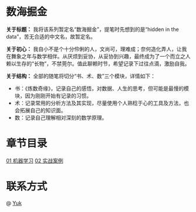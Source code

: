 # 数海掘金
**关于标题：**
我将该系列暂定名“数海掘金”，提笔时先想到的是“hidden in the data”，苦无合适的中文名，故暂定名。

**关于初心：**
我自小不是个十分伶俐的人，文尚可，理难成；奈何造化弄人，让我在舞象之年与数学相伴。从厌烦到妥协，从妥协到兴趣，最终成为了一个而立之人赖以生存的“长物”，不禁莞尔。值此聊赖时节，希望记录下过往点滴，激励自我。

**关于结构：**
全部的随笔将切分“书、术、数”三个模块，详情如下：
- 书：《炼数奇缘》，记录自己的感悟，对数据、人生的思考，但可能是最慢的模块，因为刚刚开始有记录的习惯。
- 术：记录常用的分析方法及其实现，尽量使用个人熟稔于心的工具及方法，也会拓展自己的知识面。
- 数：记录自己理解相对深刻的数学原理。

# 章节目录
[01 机器学习](https://github.com/YukBrandes/maching-learning/blob/main/01%20%E6%9C%BA%E5%99%A8%E5%AD%A6%E4%B9%A0.ipynb)
[02 实战案例](https://github.com/YukBrandes/hiddenInData/blob/main/02%20%E5%AE%9E%E6%88%98%E6%A1%88%E4%BE%8B.ipynb)
# 联系方式
@ [Yuk](https://github.com/YukBrandes)
